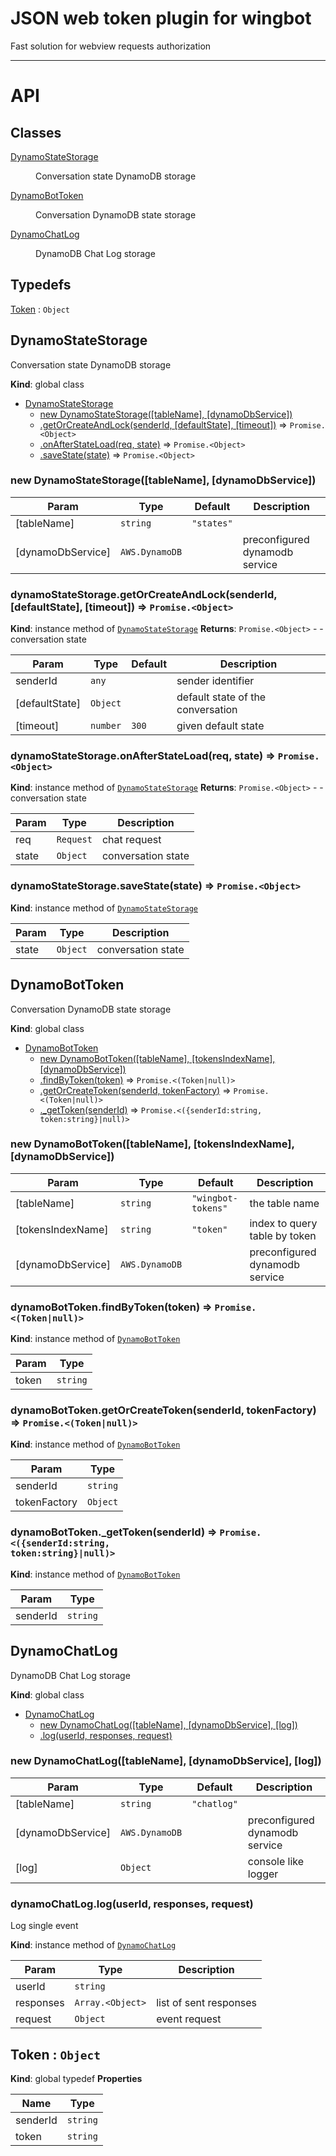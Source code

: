 # JSON web token plugin for wingbot

Fast solution for webview requests authorization

-----------------

# API
## Classes

<dl>
<dt><a href="#DynamoStateStorage">DynamoStateStorage</a></dt>
<dd><p>Conversation state DynamoDB storage</p>
</dd>
<dt><a href="#DynamoBotToken">DynamoBotToken</a></dt>
<dd><p>Conversation DynamoDB state storage</p>
</dd>
<dt><a href="#DynamoChatLog">DynamoChatLog</a></dt>
<dd><p>DynamoDB Chat Log storage</p>
</dd>
</dl>

## Typedefs

<dl>
<dt><a href="#Token">Token</a> : <code>Object</code></dt>
<dd></dd>
</dl>

<a name="DynamoStateStorage"></a>

## DynamoStateStorage
Conversation state DynamoDB storage

**Kind**: global class

* [DynamoStateStorage](#DynamoStateStorage)
    * [new DynamoStateStorage([tableName], [dynamoDbService])](#new_DynamoStateStorage_new)
    * [.getOrCreateAndLock(senderId, [defaultState], [timeout])](#DynamoStateStorage+getOrCreateAndLock) ⇒ <code>Promise.&lt;Object&gt;</code>
    * [.onAfterStateLoad(req, state)](#DynamoStateStorage+onAfterStateLoad) ⇒ <code>Promise.&lt;Object&gt;</code>
    * [.saveState(state)](#DynamoStateStorage+saveState) ⇒ <code>Promise.&lt;Object&gt;</code>

<a name="new_DynamoStateStorage_new"></a>

### new DynamoStateStorage([tableName], [dynamoDbService])

| Param | Type | Default | Description |
| --- | --- | --- | --- |
| [tableName] | <code>string</code> | <code>&quot;states&quot;</code> |  |
| [dynamoDbService] | <code>AWS.DynamoDB</code> |  | preconfigured dynamodb service |

<a name="DynamoStateStorage+getOrCreateAndLock"></a>

### dynamoStateStorage.getOrCreateAndLock(senderId, [defaultState], [timeout]) ⇒ <code>Promise.&lt;Object&gt;</code>
**Kind**: instance method of [<code>DynamoStateStorage</code>](#DynamoStateStorage)
**Returns**: <code>Promise.&lt;Object&gt;</code> - - conversation state

| Param | Type | Default | Description |
| --- | --- | --- | --- |
| senderId | <code>any</code> |  | sender identifier |
| [defaultState] | <code>Object</code> |  | default state of the conversation |
| [timeout] | <code>number</code> | <code>300</code> | given default state |

<a name="DynamoStateStorage+onAfterStateLoad"></a>

### dynamoStateStorage.onAfterStateLoad(req, state) ⇒ <code>Promise.&lt;Object&gt;</code>
**Kind**: instance method of [<code>DynamoStateStorage</code>](#DynamoStateStorage)
**Returns**: <code>Promise.&lt;Object&gt;</code> - - conversation state

| Param | Type | Description |
| --- | --- | --- |
| req | <code>Request</code> | chat request |
| state | <code>Object</code> | conversation state |

<a name="DynamoStateStorage+saveState"></a>

### dynamoStateStorage.saveState(state) ⇒ <code>Promise.&lt;Object&gt;</code>
**Kind**: instance method of [<code>DynamoStateStorage</code>](#DynamoStateStorage)

| Param | Type | Description |
| --- | --- | --- |
| state | <code>Object</code> | conversation state |

<a name="DynamoBotToken"></a>

## DynamoBotToken
Conversation DynamoDB state storage

**Kind**: global class

* [DynamoBotToken](#DynamoBotToken)
    * [new DynamoBotToken([tableName], [tokensIndexName], [dynamoDbService])](#new_DynamoBotToken_new)
    * [.findByToken(token)](#DynamoBotToken+findByToken) ⇒ <code>Promise.&lt;(Token\|null)&gt;</code>
    * [.getOrCreateToken(senderId, tokenFactory)](#DynamoBotToken+getOrCreateToken) ⇒ <code>Promise.&lt;(Token\|null)&gt;</code>
    * [._getToken(senderId)](#DynamoBotToken+_getToken) ⇒ <code>Promise.&lt;({senderId:string, token:string}\|null)&gt;</code>

<a name="new_DynamoBotToken_new"></a>

### new DynamoBotToken([tableName], [tokensIndexName], [dynamoDbService])

| Param | Type | Default | Description |
| --- | --- | --- | --- |
| [tableName] | <code>string</code> | <code>&quot;wingbot-tokens&quot;</code> | the table name |
| [tokensIndexName] | <code>string</code> | <code>&quot;token&quot;</code> | index to query table by token |
| [dynamoDbService] | <code>AWS.DynamoDB</code> | <code></code> | preconfigured dynamodb service |

<a name="DynamoBotToken+findByToken"></a>

### dynamoBotToken.findByToken(token) ⇒ <code>Promise.&lt;(Token\|null)&gt;</code>
**Kind**: instance method of [<code>DynamoBotToken</code>](#DynamoBotToken)

| Param | Type |
| --- | --- |
| token | <code>string</code> |

<a name="DynamoBotToken+getOrCreateToken"></a>

### dynamoBotToken.getOrCreateToken(senderId, tokenFactory) ⇒ <code>Promise.&lt;(Token\|null)&gt;</code>
**Kind**: instance method of [<code>DynamoBotToken</code>](#DynamoBotToken)

| Param | Type |
| --- | --- |
| senderId | <code>string</code> |
| tokenFactory | <code>Object</code> |

<a name="DynamoBotToken+_getToken"></a>

### dynamoBotToken._getToken(senderId) ⇒ <code>Promise.&lt;({senderId:string, token:string}\|null)&gt;</code>
**Kind**: instance method of [<code>DynamoBotToken</code>](#DynamoBotToken)

| Param | Type |
| --- | --- |
| senderId | <code>string</code> |

<a name="DynamoChatLog"></a>

## DynamoChatLog
DynamoDB Chat Log storage

**Kind**: global class

* [DynamoChatLog](#DynamoChatLog)
    * [new DynamoChatLog([tableName], [dynamoDbService], [log])](#new_DynamoChatLog_new)
    * [.log(userId, responses, request)](#DynamoChatLog+log)

<a name="new_DynamoChatLog_new"></a>

### new DynamoChatLog([tableName], [dynamoDbService], [log])

| Param | Type | Default | Description |
| --- | --- | --- | --- |
| [tableName] | <code>string</code> | <code>&quot;chatlog&quot;</code> |  |
| [dynamoDbService] | <code>AWS.DynamoDB</code> | <code></code> | preconfigured dynamodb service |
| [log] | <code>Object</code> |  | console like logger |

<a name="DynamoChatLog+log"></a>

### dynamoChatLog.log(userId, responses, request)
Log single event

**Kind**: instance method of [<code>DynamoChatLog</code>](#DynamoChatLog)

| Param | Type | Description |
| --- | --- | --- |
| userId | <code>string</code> |  |
| responses | <code>Array.&lt;Object&gt;</code> | list of sent responses |
| request | <code>Object</code> | event request |

<a name="Token"></a>

## Token : <code>Object</code>
**Kind**: global typedef
**Properties**

| Name | Type |
| --- | --- |
| senderId | <code>string</code> |
| token | <code>string</code> |

